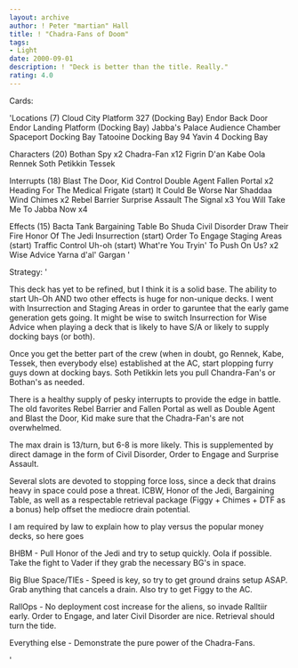 ```yaml
---
layout: archive
author: ! Peter "martian" Hall
title: ! "Chadra-Fans of Doom"
tags:
- Light
date: 2000-09-01
description: ! "Deck is better than the title. Really."
rating: 4.0
---
```

Cards: 

'Locations (7)
Cloud City Platform 327 (Docking Bay)
Endor Back Door
Endor Landing Platform (Docking Bay)
Jabba's Palace Audience Chamber
Spaceport Docking Bay
Tatooine Docking Bay 94
Yavin 4 Docking Bay

Characters (20)
Bothan Spy  x2
Chadra-Fan  x12
Figrin D'an
Kabe
Oola
Rennek
Soth Petikkin
Tessek

Interrupts (18)
Blast The Door, Kid
Control
Double Agent
Fallen Portal  x2
Heading For The Medical Frigate (start)
It Could Be Worse
Nar Shaddaa Wind Chimes  x2
Rebel Barrier
Surprise Assault
The Signal  x3
You Will Take Me To Jabba Now  x4

Effects (15)
Bacta Tank
Bargaining Table
Bo Shuda
Civil Disorder
Draw Their Fire
Honor Of The Jedi
Insurrection (start)
Order To Engage
Staging Areas (start)
Traffic Control
Uh-oh (start)
What're You Tryin' To Push On Us?  x2
Wise Advice
Yarna d'al' Gargan
'

Strategy: '

This deck has yet to be refined, but I think it is a solid base. The ability to start Uh-Oh AND two other effects is huge for non-unique decks. I went with Insurrection and Staging Areas in order to garuntee that the early game generation gets going. It might be wise to switch Insurrection for Wise Advice when playing a deck that is likely to have S/A or likely to supply docking bays (or both).

Once you get the better part of the crew (when in doubt, go Rennek, Kabe, Tessek, then everybody else) established at the AC, start plopping furry guys down at docking bays. Soth Petikkin lets you pull Chandra-Fan's or Bothan's as needed.

There is a healthy supply of pesky interrupts to provide the edge in battle. The old favorites Rebel Barrier and Fallen Portal as well as Double Agent and Blast the Door, Kid make sure that the Chadra-Fan's are not overwhelmed.

The max drain is 13/turn, but 6-8 is more likely. This is supplemented by direct damage in the form of Civil Disorder, Order to Engage and Surprise Assault.

Several slots are devoted to stopping force loss, since a deck that drains heavy in space could pose a threat. ICBW, Honor of the Jedi, Bargaining Table, as well as a respectable retrieval package (Figgy + Chimes + DTF as a bonus) help offset the mediocre drain potential.

I am required by law to explain how to play versus the popular money decks, so here goes

BHBM - Pull Honor of the Jedi and try to setup quickly. Oola if possible. Take the fight to Vader if they grab the necessary BG's in space.

Big Blue Space/TIEs - Speed is key, so try to get ground drains setup ASAP. Grab anything that cancels a drain. Also try to get Figgy to the AC.

RallOps - No deployment cost increase for the aliens, so invade Ralltiir early. Order to Engage, and later Civil Disorder are nice. Retrieval should turn the tide.

Everything else - Demonstrate the pure power of the Chadra-Fans.

'